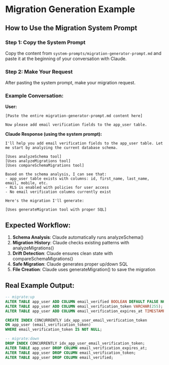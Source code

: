 # Migration Generation Example

## How to Use the Migration System Prompt

### Step 1: Copy the System Prompt
Copy the content from `system-prompts/migration-generator-prompt.md` and paste it at the beginning of your conversation with Claude.

### Step 2: Make Your Request
After pasting the system prompt, make your migration request.

### Example Conversation:

**User:** 
```
[Paste the entire migration-generator-prompt.md content here]

Now please add email verification fields to the app_user table.
```

**Claude Response (using the system prompt):**
```
I'll help you add email verification fields to the app_user table. Let me start by analyzing the current database schema.

[Uses analyzeSchema tool]
[Uses analyzeMigrations tool] 
[Uses compareSchemaMigrations tool]

Based on the schema analysis, I can see that:
- app_user table exists with columns: id, first_name, last_name, email, mobile, etc.
- RLS is enabled with policies for user access
- No email verification columns currently exist

Here's the migration I'll generate:

[Uses generateMigration tool with proper SQL]
```

## Expected Workflow:

1. **Schema Analysis**: Claude automatically runs analyzeSchema()
2. **Migration History**: Claude checks existing patterns with analyzeMigrations()
3. **Drift Detection**: Claude ensures clean state with compareSchemaMigrations()
4. **Safe Migration**: Claude generates proper up/down SQL
5. **File Creation**: Claude uses generateMigration() to save the migration

## Real Example Output:

```sql
-- migrate:up
ALTER TABLE app_user ADD COLUMN email_verified BOOLEAN DEFAULT FALSE NOT NULL;
ALTER TABLE app_user ADD COLUMN email_verification_token VARCHAR(255);
ALTER TABLE app_user ADD COLUMN email_verification_expires_at TIMESTAMP;

CREATE INDEX CONCURRENTLY idx_app_user_email_verification_token 
ON app_user (email_verification_token) 
WHERE email_verification_token IS NOT NULL;

-- migrate:down
DROP INDEX CONCURRENTLY idx_app_user_email_verification_token;
ALTER TABLE app_user DROP COLUMN email_verification_expires_at;
ALTER TABLE app_user DROP COLUMN email_verification_token;
ALTER TABLE app_user DROP COLUMN email_verified;
```